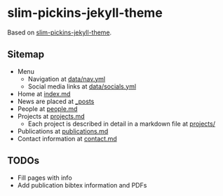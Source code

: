 # slim-pickins-jekyll-theme
Based on [slim-pickins-jekyll-theme](https://github.com/chrisanthropic/slim-pickins-jekyll-theme).

## Sitemap
- Menu
  - Navigation at [data/nav.yml](data/nav.yml)
  - Social media links at [data/socials.yml](data/socials.yml)
- Home at [index.md](index.md)
- News are placed at [_posts](_posts)
- People at [people.md](people.md)
- Projects at [projects.md](projects.md)
  - Each project is described in detail in a markdown file at [projects/](projects/)
- Publications at [publications.md](publications.md)
- Contact information at [contact.md](contact.md)

## TODOs
- Fill pages with info
- Add publication bibtex information and PDFs
